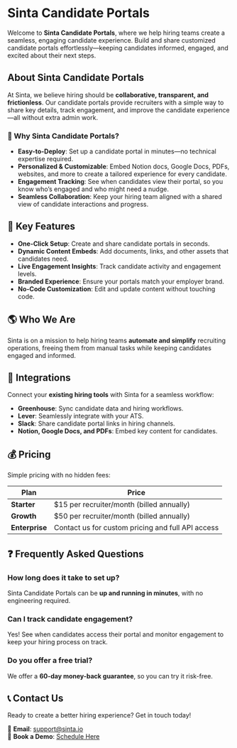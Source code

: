 # Sinta Candidate Portals  

Welcome to **Sinta Candidate Portals**, where we help hiring teams create a seamless, engaging candidate experience. Build and share customized candidate portals effortlessly—keeping candidates informed, engaged, and excited about their next steps.

## About Sinta Candidate Portals  

At Sinta, we believe hiring should be **collaborative, transparent, and frictionless**. Our candidate portals provide recruiters with a simple way to share key details, track engagement, and improve the candidate experience—all without extra admin work.

### 🚀 Why Sinta Candidate Portals?  

- **Easy-to-Deploy**: Set up a candidate portal in minutes—no technical expertise required.  
- **Personalized & Customizable**: Embed Notion docs, Google Docs, PDFs, websites, and more to create a tailored experience for every candidate.  
- **Engagement Tracking**: See when candidates view their portal, so you know who’s engaged and who might need a nudge.  
- **Seamless Collaboration**: Keep your hiring team aligned with a shared view of candidate interactions and progress.  

## 🔑 Key Features  

- **One-Click Setup**: Create and share candidate portals in seconds.  
- **Dynamic Content Embeds**: Add documents, links, and other assets that candidates need.  
- **Live Engagement Insights**: Track candidate activity and engagement levels.  
- **Branded Experience**: Ensure your portals match your employer brand.  
- **No-Code Customization**: Edit and update content without touching code.  

## 🌎 Who We Are  

Sinta is on a mission to help hiring teams **automate and simplify** recruiting operations, freeing them from manual tasks while keeping candidates engaged and informed.  

## 🔗 Integrations  

Connect your **existing hiring tools** with Sinta for a seamless workflow:  

- **Greenhouse**: Sync candidate data and hiring workflows.  
- **Lever**: Seamlessly integrate with your ATS.  
- **Slack**: Share candidate portal links in hiring channels.  
- **Notion, Google Docs, and PDFs**: Embed key content for candidates.  

## 💰 Pricing  

Simple pricing with no hidden fees:  

| Plan     | Price |
|----------|---------------------------|
| **Starter** | $15 per recruiter/month (billed annually) |
| **Growth**  | $50 per recruiter/month (billed annually) |
| **Enterprise** | Contact us for custom pricing and full API access |

## ❓ Frequently Asked Questions  

### How long does it take to set up?  
Sinta Candidate Portals can be **up and running in minutes**, with no engineering required.  

### Can I track candidate engagement?  
Yes! See when candidates access their portal and monitor engagement to keep your hiring process on track.  

### Do you offer a free trial?  
We offer a **60-day money-back guarantee**, so you can try it risk-free.  

## 📞 Contact Us  

Ready to create a better hiring experience? Get in touch today!  

📧 **Email**: [support@sinta.io](mailto:support@sinta.io)  
📅 **Book a Demo**: [Schedule Here](#)  
